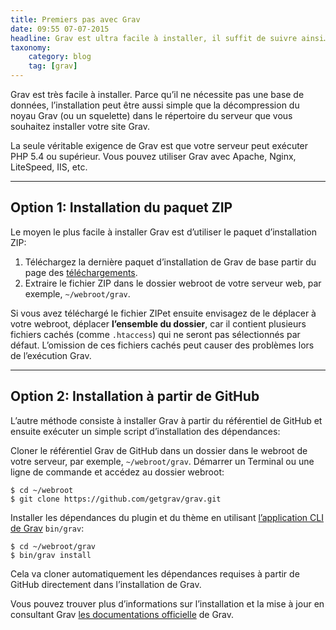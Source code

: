 ```yaml
---
title: Premiers pas avec Grav
date: 09:55 07-07-2015
headline: Grav est ultra facile à installer, il suffit de suivre ainsi…
taxonomy:
    category: blog
    tag: [grav]
---
```


Grav est très facile à installer. Parce qu’il ne nécessite pas une base de données, l’installation peut être aussi simple que la décompression du noyau Grav (ou un squelette) dans le répertoire du serveur que vous souhaitez installer votre site Grav.

La seule véritable exigence de Grav est que votre serveur peut exécuter PHP 5.4 ou supérieur. Vous pouvez utiliser Grav avec Apache, Nginx, LiteSpeed, IIS, etc.

---

## Option 1: Installation du paquet ZIP

Le moyen le plus facile à installer Grav est d’utiliser le paquet d’installation ZIP:

1. Téléchargez la dernière paquet d’installation de Grav de base partir du page des [téléchargements](http://getgrav.org/downloads).
2. Extraire le fichier ZIP dans le dossier webroot de votre serveur web, par exemple, `~/webroot/grav`.

Si vous avez téléchargé le fichier ZIPet ensuite envisagez de le déplacer à votre webroot, déplacer **l’ensemble du dossier**, car il contient plusieurs fichiers cachés (comme `.htaccess`) qui ne seront pas sélectionnés par défaut. L’omission de ces fichiers cachés peut causer des problèmes lors de l’exécution Grav.

---

## Option 2: Installation à partir de GitHub

L’autre méthode consiste à installer Grav à partir du référentiel de GitHub et ensuite exécuter un simple script d’installation des dépendances:

Cloner le référentiel Grav de GitHub dans un dossier dans le webroot de votre serveur, par exemple, `~/webroot/grav`. Démarrer un Terminal ou une ligne de commande et accédez au dossier webroot:

```text
$ cd ~/webroot
$ git clone https://github.com/getgrav/grav.git
```

Installer les dépendances du plugin et du thème en utilisant [l’application CLI de Grav](http://learn.getgrav.org/advanced/grav-cli) `bin/grav`:

```text
$ cd ~/webroot/grav
$ bin/grav install
```

Cela va cloner automatiquement les dépendances requises à partir de GitHub directement dans l’installation de Grav.

Vous pouvez trouver plus d’informations sur l’installation et la mise à jour en consultant Grav [les documentations officielle](http://learn.getgrav.org/basics/installation) de Grav.
